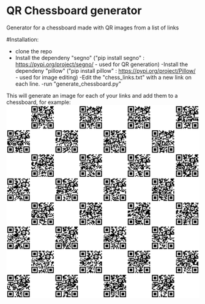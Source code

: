 # QR Chessboard generator
Generator for a chessboard made with QR images from a list of links


#Installation:
-    clone the repo 
-    Install the dependeny "segno"  ("pip install segno" : https://pypi.org/project/segno/ - used for QR generation)
-Install the dependeny "pillow"  ("pip install pillow" : https://pypi.org/project/Pillow/ - used for image editing)
-Edit the "chess_links.txt" with a new link on each line.
-run "generate_chessboard.py"

This will generate an image for each of your links and add them to a chessboard, for example:
![](chessboard.png)
